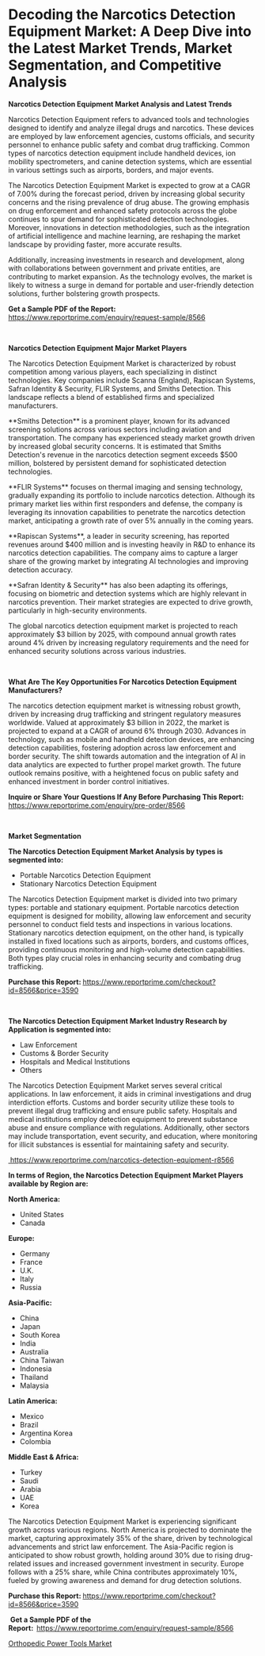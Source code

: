 <p><h1>Decoding the Narcotics Detection Equipment Market: A Deep Dive into the Latest Market Trends, Market Segmentation, and Competitive Analysis</h1></p><p><strong>Narcotics Detection Equipment Market Analysis and Latest Trends</strong></p>
<p><p>Narcotics Detection Equipment refers to advanced tools and technologies designed to identify and analyze illegal drugs and narcotics. These devices are employed by law enforcement agencies, customs officials, and security personnel to enhance public safety and combat drug trafficking. Common types of narcotics detection equipment include handheld devices, ion mobility spectrometers, and canine detection systems, which are essential in various settings such as airports, borders, and major events.</p><p>The Narcotics Detection Equipment Market is expected to grow at a CAGR of 7.00% during the forecast period, driven by increasing global security concerns and the rising prevalence of drug abuse. The growing emphasis on drug enforcement and enhanced safety protocols across the globe continues to spur demand for sophisticated detection technologies. Moreover, innovations in detection methodologies, such as the integration of artificial intelligence and machine learning, are reshaping the market landscape by providing faster, more accurate results. </p><p>Additionally, increasing investments in research and development, along with collaborations between government and private entities, are contributing to market expansion. As the technology evolves, the market is likely to witness a surge in demand for portable and user-friendly detection solutions, further bolstering growth prospects.</p></p>
<p><strong>Get a Sample PDF of the Report:&nbsp;</strong> <a href="https://www.reportprime.com/enquiry/request-sample/8566?utm_campaign=2637&utm_medium=2&utm_source=Github&utm_content=ia&utm_term=20032025&utm_id=narcotics-detection-equipment">https://www.reportprime.com/enquiry/request-sample/8566</a></p>
<p>&nbsp;</p>
<p><strong>Narcotics Detection Equipment Major Market Players</strong></p>
<p><p>The Narcotics Detection Equipment Market is characterized by robust competition among various players, each specializing in distinct technologies. Key companies include Scanna (England), Rapiscan Systems, Safran Identity & Security, FLIR Systems, and Smiths Detection. This landscape reflects a blend of established firms and specialized manufacturers. </p><p>**Smiths Detection** is a prominent player, known for its advanced screening solutions across various sectors including aviation and transportation. The company has experienced steady market growth driven by increased global security concerns. It is estimated that Smiths Detection's revenue in the narcotics detection segment exceeds $500 million, bolstered by persistent demand for sophisticated detection technologies.</p><p>**FLIR Systems** focuses on thermal imaging and sensing technology, gradually expanding its portfolio to include narcotics detection. Although its primary market lies within first responders and defense, the company is leveraging its innovation capabilities to penetrate the narcotics detection market, anticipating a growth rate of over 5% annually in the coming years.</p><p>**Rapiscan Systems**, a leader in security screening, has reported revenues around $400 million and is investing heavily in R&D to enhance its narcotics detection capabilities. The company aims to capture a larger share of the growing market by integrating AI technologies and improving detection accuracy.</p><p>**Safran Identity & Security** has also been adapting its offerings, focusing on biometric and detection systems which are highly relevant in narcotics prevention. Their market strategies are expected to drive growth, particularly in high-security environments.</p><p>The global narcotics detection equipment market is projected to reach approximately $3 billion by 2025, with compound annual growth rates around 4% driven by increasing regulatory requirements and the need for enhanced security solutions across various industries.</p></p>
<p>&nbsp;</p>
<p><strong>What Are The Key Opportunities For Narcotics Detection Equipment Manufacturers?</strong></p>
<p><p>The narcotics detection equipment market is witnessing robust growth, driven by increasing drug trafficking and stringent regulatory measures worldwide. Valued at approximately $3 billion in 2022, the market is projected to expand at a CAGR of around 6% through 2030. Advances in technology, such as mobile and handheld detection devices, are enhancing detection capabilities, fostering adoption across law enforcement and border security. The shift towards automation and the integration of AI in data analytics are expected to further propel market growth. The future outlook remains positive, with a heightened focus on public safety and enhanced investment in border control initiatives.</p></p>
<p><strong>Inquire or Share Your Questions If Any Before Purchasing This Report:</strong> <a href="https://www.reportprime.com/enquiry/pre-order/8566?utm_campaign=2637&utm_medium=2&utm_source=Github&utm_content=ia&utm_term=20032025&utm_id=narcotics-detection-equipment">https://www.reportprime.com/enquiry/pre-order/8566</a></p>
<p>&nbsp;</p>
<p><strong>Market Segmentation</strong></p>
<p><strong>The Narcotics Detection Equipment Market Analysis by types is segmented into:</strong></p>
<p><ul><li>Portable Narcotics Detection Equipment</li><li>Stationary Narcotics Detection Equipment</li></ul></p>
<p><p>The Narcotics Detection Equipment market is divided into two primary types: portable and stationary equipment. Portable narcotics detection equipment is designed for mobility, allowing law enforcement and security personnel to conduct field tests and inspections in various locations. Stationary narcotics detection equipment, on the other hand, is typically installed in fixed locations such as airports, borders, and customs offices, providing continuous monitoring and high-volume detection capabilities. Both types play crucial roles in enhancing security and combating drug trafficking.</p></p>
<p><strong>Purchase this Report:&nbsp;</strong><a href="https://www.reportprime.com/checkout?id=8566&price=3590&utm_campaign=2637&utm_medium=2&utm_source=Github&utm_content=ia&utm_term=20032025&utm_id=narcotics-detection-equipment">https://www.reportprime.com/checkout?id=8566&price=3590</a></p>
<p>&nbsp;</p>
<p><strong>The Narcotics Detection Equipment Market Industry Research by Application is segmented into:</strong></p>
<p><ul><li>Law Enforcement</li><li>Customs & Border Security</li><li>Hospitals and Medical Institutions</li><li>Others</li></ul></p>
<p><p>The Narcotics Detection Equipment Market serves several critical applications. In law enforcement, it aids in criminal investigations and drug interdiction efforts. Customs and border security utilize these tools to prevent illegal drug trafficking and ensure public safety. Hospitals and medical institutions employ detection equipment to prevent substance abuse and ensure compliance with regulations. Additionally, other sectors may include transportation, event security, and education, where monitoring for illicit substances is essential for maintaining safety and security.</p></p>
<p><a href="https://www.reportprime.com/narcotics-detection-equipment-r8566?utm_campaign=2637&utm_medium=2&utm_source=Github&utm_content=ia&utm_term=20032025&utm_id=narcotics-detection-equipment">&nbsp;https://www.reportprime.com/narcotics-detection-equipment-r8566</a></p>
<p><strong>In terms of Region, the Narcotics Detection Equipment Market Players available by Region are:</strong></p>
<p>
    <p> <strong> North America: </strong>
        <ul>
            <li>United States</li>
            <li>Canada</li>
        </ul>
        </p> 
    <p> <strong> Europe: </strong>
        <ul>
            <li>Germany</li>
            <li>France</li>
            <li>U.K.</li>
            <li>Italy</li>
            <li>Russia</li>
        </ul>
        </p> 
    <p> <strong> Asia-Pacific: </strong>
        <ul>
            <li>China</li>
            <li>Japan</li>
            <li>South Korea</li>
            <li>India</li>
            <li>Australia</li>
            <li>China Taiwan</li>
            <li>Indonesia</li>
            <li>Thailand</li>
            <li>Malaysia</li>
        </ul>
        </p> 
    <p> <strong> Latin America: </strong>
        <ul>
            <li>Mexico</li>
            <li>Brazil</li>
            <li>Argentina Korea</li>
            <li>Colombia</li>
        </ul>
        </p> 
    <p> <strong> Middle East & Africa: </strong>
        <ul>
            <li>Turkey</li>
            <li>Saudi</li>
            <li>Arabia</li>
            <li>UAE</li>
            <li>Korea</li>
        </ul>
    </p>
    </p>
<p><p>The Narcotics Detection Equipment Market is experiencing significant growth across various regions. North America is projected to dominate the market, capturing approximately 35% of the share, driven by technological advancements and strict law enforcement. The Asia-Pacific region is anticipated to show robust growth, holding around 30% due to rising drug-related issues and increased government investment in security. Europe follows with a 25% share, while China contributes approximately 10%, fueled by growing awareness and demand for drug detection solutions.</p></p>
<p><strong>Purchase this Report: </strong><a href="https://www.reportprime.com/checkout?id=8566&price=3590&utm_campaign=2637&utm_medium=2&utm_source=Github&utm_content=ia&utm_term=20032025&utm_id=narcotics-detection-equipment">https://www.reportprime.com/checkout?id=8566&price=3590</a></p>
<p>&nbsp;<strong>Get a Sample PDF of the Report:&nbsp;&nbsp;</strong><a href="https://www.reportprime.com/enquiry/request-sample/8566?utm_campaign=2637&utm_medium=2&utm_source=Github&utm_content=ia&utm_term=20032025&utm_id=narcotics-detection-equipment">https://www.reportprime.com/enquiry/request-sample/8566</a></p>
<p><strong></strong></p>
<p><p><a href="https://github.com/timayuethem/Market-Research-Report-List-1/blob/main/orthopedic-power-tools-market.md?utm_campaign=2637&utm_medium=2&utm_source=Github&utm_content=ia&utm_term=20032025&utm_id=narcotics-detection-equipment">Orthopedic Power Tools Market</a></p></p>
